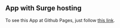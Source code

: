 ## App with Surge hosting

To see this App at Github Pages, just follow
[this link](https://klypalskyi.github.io/goit-react-hw-05-budget-planner/).
